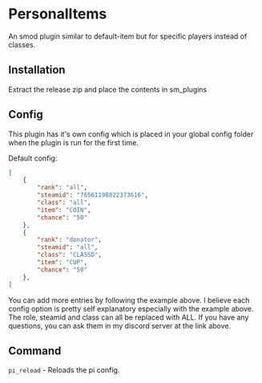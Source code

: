 # PersonalItems
An smod plugin similar to default-item but for specific players instead of classes.

## Installation

Extract the release zip and place the contents in sm_plugins

## Config

This plugin has it's own config which is placed in your global config folder when the plugin is run for the first time.

Default config:
```json
[
    {
        "rank": "all",
        "steamid": "76561198022373616",
        "class": "all",
        "item": "COIN",
        "chance": "50"
    },
    {
        "rank": "donator",
        "steamid": "all",
        "class": "CLASSD",
        "item": "CUP",
        "chance": "50"
    },
]
```

You can add more entries by following the example above. I believe each config option is pretty self explanatory especially with the example above. The role, steamid and class can all be replaced with ALL. If you have any questions, you can ask them in my discord server at the link above.

## Command

`pi_reload` - Reloads the pi config.
